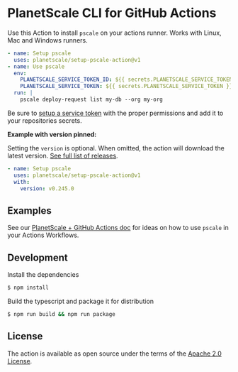 # PlanetScale CLI for GitHub Actions

Use this Action to install `pscale` on your actions runner. Works with Linux, Mac and Windows runners.

```yaml
- name: Setup pscale
  uses: planetscale/setup-pscale-action@v1
- name: Use pscale
  env:
    PLANETSCALE_SERVICE_TOKEN_ID: ${{ secrets.PLANETSCALE_SERVICE_TOKEN_ID }}
    PLANETSCALE_SERVICE_TOKEN: ${{ secrets.PLANETSCALE_SERVICE_TOKEN }}
  run: |
    pscale deploy-request list my-db --org my-org
```

Be sure to [setup a service token](https://planetscale.com/docs/concepts/service-tokens) with the proper permissions and add it to your repositories secrets.

**Example with version pinned:**

Setting the `version` is optional. When omitted, the action will download the latest version. [See full list of releases](https://github.com/planetscale/cli/releases).

```yaml
- name: Setup pscale
  uses: planetscale/setup-pscale-action@v1
  with:
    version: v0.245.0
```

## Examples
See our [PlanetScale + GitHub Actions doc](https://planetscale.com/docs/devops/github-actions) for ideas on how to use `pscale` in your Actions Workflows.

## Development

Install the dependencies  
```bash
$ npm install
```

Build the typescript and package it for distribution
```bash
$ npm run build && npm run package
```

## License

The action is available as open source under the terms of the [Apache 2.0 License](https://opensource.org/license/apache-2-0/).
